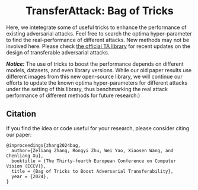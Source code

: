 <h1 align="center">TransferAttack: Bag of Tricks</h1>


Here, we intetegrate some of useful tricks to enhance the performance of existing adversarial attacks. Feel free to search the optima hyper-parameter to find the real-performance of different attacks. New methods may not be involved here. Please check [the official TA library](https://github.com/Trustworthy-AI-Group/TransferAttack) for recent updates on the design of transferable adversarial attacks. 

***Notice:*** The use of tricks to boost the performance depends on different models, datasets, and even library versions. While our old paper results use different images from this new open-source library,  we will continue our efforts to update the known optima hyper-parameters for different attacks under the setting of this library, thus  benchmarking the real attack performance of different methods for future research:) 


## Citation

If you find the idea or code useful for your research, please consider citing our paper:

```
@inproceedings{zhang2024bag,
  author={Zeliang Zhang, Rongyi Zhu, Wei Yao, Xiaosen Wang, and  Chenliang Xu},
  booktitle = {The Thirty-fourth European Conference on Computer Vision (ECCV)},
  title = {Bag of Tricks to Boost Adversarial Transferability},
  year = {2024},
}

